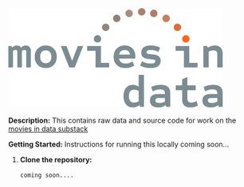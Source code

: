 <div>
  <img src="assets/logo_alt.png" alt="mid_logo" width="430" height="200">
</div>

**Description:**
This contains raw data and source code for work on the [movies in data substack](https://moviesindata.substack.com/)

**Getting Started:**
Instructions for running this locally coming soon...

1. **Clone the repository:**
   ```bash
   coming soon....
